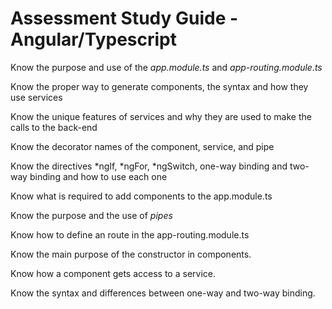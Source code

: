 # Assessment Study Guide - Angular/Typescript

Know the purpose and use of the _app.module.ts_ and _app-routing.module.ts_

Know the proper way to generate components, the syntax and how they use services

Know the unique features of services and why they are used to make the calls to the back-end

Know the decorator names of the component, service, and pipe

Know the directives *ngIf, *ngFor, *ngSwitch, one-way binding and two-way binding and how to use each one

Know what is required to add components to the app.module.ts

Know the purpose and the use of _pipes_

Know how to define an route in the app-routing.module.ts

Know the main purpose of the constructor in components.

Know how a component gets access to a service.

Know the syntax and differences between one-way and two-way binding.